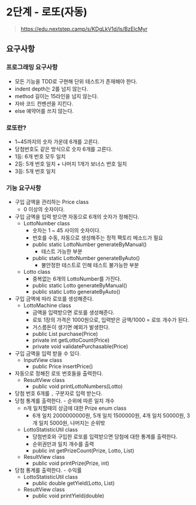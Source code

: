 # 2단계 - 로또(자동)
> https://edu.nextstep.camp/s/KDgLkV1d/ls/BzElcMyr

## 요구사항

### 프로그래밍 요구사항
* 모든 기능을 TDD로 구현해 단위 테스트가 존재해야 한다.
* indent depth는 2를 넘지 않는다.
* method 길이는 15라인을 넘지 않는다.
* 자바 코드 컨벤션을 지킨다.
* else 예약어를 쓰지 않는다.

### 로또란?
* 1~45까지의 숫자 가운데 6개를 고른다.
* 당첨번호도 같은 방식으로 숫자 6개를 고른다.
* 1등: 6개 번호 모두 일치
* 2등: 5개 번호 일치 + 나머지 1개가 보너스 번호 일치
* 3등: 5개 번호 일치

### 기능 요구사항
* 구입 금액을 관리하는 Price class
  * 0 이상의 숫자이다.
* 구입 금액을 입력 받으면 자동으로 6개의 숫자가 정해진다.
  * LottoNumber class
     * 숫자는 1 ~ 45 사이의 숫자이다.
     * 번호를 수동, 자동으로 생성해주는 정적 팩토리 메소드가 필요
     * public static LottoNumber generateByManual()
         * 테스트 가능한 부분
     * public static LottoNumber generateByAuto()
         * 불안정한 테스트로 인해 테스트 불가능한 부분
  * Lotto class
     * 중복없는 6개의 LottoNumber를 가진다.
     * public static Lotto generateByManual()
     * public static Lotto generateByAuto()
* 구입 금액에 따라 로또를 생성해준다.
  * LottoMachine class
     * 금액을 입력받으면 로또를 생성해준다.
     * 로또 1장의 가격은 1000원으로, 입력받은 금액/1000 = 로또 개수가 된다.
     * 거스름돈이 생기면 예외가 발생한다.
     * public List<Lotto> purchase(Price)
     * private int getLottoCount(Price)
     * private void validatePurchasable(Price)
* 구입 금액을 입력 받을 수 있다.
  * InputView class
     * public Price insertPrice()
* 자동으로 정해진 로또 번호들을 출력한다.
  * ResultView class
     * public void printLottoNumbers(Lotto)
* 당첨 번호 6개를 `,` 구분자로 입력 받는다.
* 당첨 통계를 출력한다. - 순위에 따른 일치 개수
  * n개 일치할때의 상금에 대한 Prize enum class
     * 6개 일치 2000000000원, 5개 일치 1500000원, 4개 일치 50000원, 3개 일치 5000원, 나머지는 순위밖
  * LottoStatisticUtil class
     * 당첨번호와 구입한 로또를 입력받으면 당첨에 대한 통계를 출력한다.
     * 순위권만과 일치 개수를 출력
     * public int getPrizeCount(Prize, Lotto, List<Lotto>)
  * ResultView class
     * public void printPrize(Prize, int)
* 당첨 통계를 출력한다. - 수익률
  * LottoStatisticUtil class
     * public double getYield(Lotto, List<Lotto>)
  * ResultView class
     * public void printYield(double)
